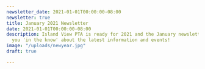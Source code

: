 ```yaml
---
newsletter_date: 2021-01-01T00:00:00-08:00
newsletter: true
title: January 2021 Newsletter
date: 2021-01-01T00:00:00-08:00
description: Island View PTA is ready for 2021 and the January newsletter will keep
  you 'in the know' about the latest information and events!
image: "/uploads/newyear.jpg"
draft: true

---
```

